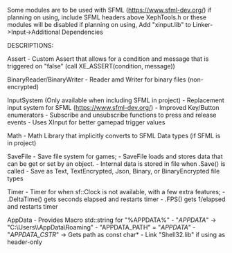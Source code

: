 Some modules are to be used with SFML (https://www.sfml-dev.org/)
	if planning on using, include SFML headers above XephTools.h or these modules will be disabled
	if planning on using, Add "xinput.lib" to Linker->Input->Additional Dependencies
	
DESCRIPTIONS:
	
Assert
	- Custom Assert that allows for a condition and message that is triggered on "false" (call XE_ASSERT(condition, message))
	
BinaryReader/BinaryWriter
	- Reader amd Writer for binary files (non-encrypted)
	
InputSystem (Only available when including SFML in project)
	- Replacement input system for SFML (https://www.sfml-dev.org/)
	- Improved Key/Button enumerators
	- Subscribe and unsubscribe functions to press and release events
	- Uses XInput for better gamepad trigger values

Math
	- Math Library that implicitly converts to SFML Data types (if SFML is in project)
	
SaveFile
	- Save file system for games;
	- SaveFile loads and stores data that can be get or set by an object.
	- Internal data is stored in file when .Save() is called
	- Save as Text, TextEncrypted, Json, Binary, or BinaryEncrypted file types
	
Timer
	- Timer for when sf::Clock is not available, with a few extra features;
	- .DeltaTime() gets seconds elapsed and restarts timer
	- .FPS() gets 1/elapsed and restarts timer
	
AppData
	- Provides Macro std::string for "%APPDATA%"
	- "_APPDATA_" -> "C:\\Users\\<name>\\AppData\\Roaming"
	- "APPDATA_PATH" = "_APPDATA_"
	- "_APPDATA_CSTR_" -> Gets path as const char*
	- Link "Shell32.lib" if using as header-only
